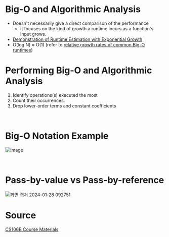 # Big-O and Algorithmic Analysis
- Doesn't necessarily give a direct comparison of the performance
    - it focuses on the kind of growth a runtime incurs as a function's input grows.
- [Demonstration of Runtime Estimation with Exponential Growth](https://github.com/juho-creator/CS-Courses/edit/main/CS106B/BIG_O.cpp)
- O(log N) ≈ O(1)   (refer to [relative growth rates of common Big-O runtimes](https://www.desmos.com/calculator/lpjjt51rdd))


# Performing Big-O and Algorithmic Analysis
1. Identify operations(s) executed the most
2. Count their occurrences.
3. Drop lower-order terms and constant coefficients



</br>

# Big-O Notation Example
![image](https://github.com/juho-creator/CS-Courses/assets/72856990/aa267791-ae2a-45c4-8bfe-b03e991e0598)

</br>

# Pass-by-value  vs Pass-by-reference
![화면 캡처 2024-01-28 092751](https://github.com/juho-creator/CS-Courses/assets/72856990/fb9084fc-f937-408f-a904-edec90e235e9)



# Source
[CS106B Course Materials](https://web.stanford.edu/class/archive/cs/cs106b/cs106b.1244/lectures/08-bigo/)
